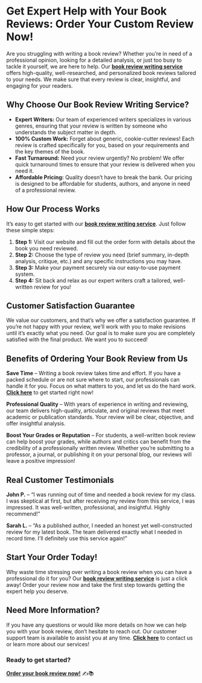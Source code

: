 # Get Expert Help with Your Book Reviews: Order Your Custom Review Now!

Are you struggling with writing a book review? Whether you’re in need of a professional opinion, looking for a detailed analysis, or just too busy to tackle it yourself, we are here to help. Our **[book review writing service](https://tinyurl.com/topessay?keyword=buy+book+review)** offers high-quality, well-researched, and personalized book reviews tailored to your needs. We make sure that every review is clear, insightful, and engaging for your readers.

## Why Choose Our **Book Review Writing Service**?

- **Expert Writers:** Our team of experienced writers specializes in various genres, ensuring that your review is written by someone who understands the subject matter in depth.
- **100% Custom Work:** Forget about generic, cookie-cutter reviews! Each review is crafted specifically for you, based on your requirements and the key themes of the book.
- **Fast Turnaround:** Need your review urgently? No problem! We offer quick turnaround times to ensure that your review is delivered when you need it.
- **Affordable Pricing:** Quality doesn’t have to break the bank. Our pricing is designed to be affordable for students, authors, and anyone in need of a professional review.

## How Our Process Works

It’s easy to get started with our **[book review writing service](https://tinyurl.com/topessay?keyword=buy+book+review)**. Just follow these simple steps:

1. **Step 1:** Visit our website and fill out the order form with details about the book you need reviewed.
2. **Step 2:** Choose the type of review you need (brief summary, in-depth analysis, critique, etc.) and any specific instructions you may have.
3. **Step 3:** Make your payment securely via our easy-to-use payment system.
4. **Step 4:** Sit back and relax as our expert writers craft a tailored, well-written review for you!

## Customer Satisfaction Guarantee

We value our customers, and that’s why we offer a satisfaction guarantee. If you’re not happy with your review, we’ll work with you to make revisions until it’s exactly what you need. Our goal is to make sure you are completely satisfied with the final product. We want you to succeed!

## Benefits of Ordering Your Book Review from Us

**Save Time** – Writing a book review takes time and effort. If you have a packed schedule or are not sure where to start, our professionals can handle it for you. Focus on what matters to you, and let us do the hard work. **[Click here](https://tinyurl.com/topessay?keyword=buy+book+review)** to get started right now!

**Professional Quality** – With years of experience in writing and reviewing, our team delivers high-quality, articulate, and original reviews that meet academic or publication standards. Your review will be clear, objective, and offer insightful analysis.

**Boost Your Grades or Reputation** – For students, a well-written book review can help boost your grades, while authors and critics can benefit from the credibility of a professionally written review. Whether you’re submitting to a professor, a journal, or publishing it on your personal blog, our reviews will leave a positive impression!

## Real Customer Testimonials

**John P.** – “I was running out of time and needed a book review for my class. I was skeptical at first, but after receiving my review from this service, I was impressed. It was well-written, professional, and insightful. Highly recommend!”

**Sarah L.** – “As a published author, I needed an honest yet well-constructed review for my latest book. The team delivered exactly what I needed in record time. I’ll definitely use this service again!”

## Start Your Order Today!

Why waste time stressing over writing a book review when you can have a professional do it for you? Our **[book review writing service](https://tinyurl.com/topessay?keyword=buy+book+review)** is just a click away! Order your review now and take the first step towards getting the expert help you deserve.

## Need More Information?

If you have any questions or would like more details on how we can help you with your book review, don’t hesitate to reach out. Our customer support team is available to assist you at any time. **[Click here](https://tinyurl.com/topessay?keyword=buy+book+review)** to contact us or learn more about our services!

### Ready to get started? 

**[Order your book review now!](https://tinyurl.com/topessay?keyword=buy+book+review)** ✍️📚

